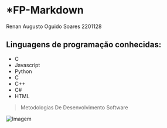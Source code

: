# *FP-Markdown
Renan Augusto Oguido Soares
 2201128

## Linguagens de programação conhecidas:
* C
* Javascript
* Python
* C 
* C++
* C#
* HTML
> Metodologias De Desenvolvimento Software

![Imagem](https://www.ipleiria.pt/wp-content/themes/ipleiria/img/logo_ipl_header.png)


